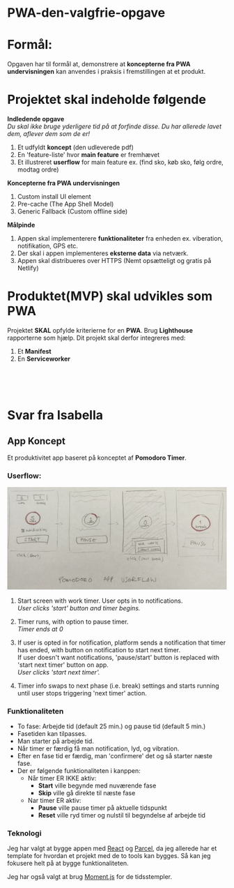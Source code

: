 # PWA-den-valgfrie-opgave

# Formål:

Opgaven har til formål at, demonstrere at **koncepterne fra PWA undervisningen** kan anvendes i praksis i fremstillingen at et produkt.

# Projektet skal indeholde følgende

**Indledende opgave**<br>
_Du skal ikke bruge yderligere tid på at forfinde disse. Du har allerede lavet dem, aflever dem som de er!_

1. Et udfyldt **koncept** (den udleverede pdf)
2. En 'feature-liste' hvor **main feature** er fremhævet
3. Et illustreret **userflow** for main feature ex. (find sko, køb sko, følg ordre, modtag ordre)

**Koncepterne fra PWA undervisningen**

1. Custom install UI element
2. Pre-cache (The App Shell Model)
3. Generic Fallback (Custom offline side)

**Målpinde**

1. Appen skal implementerere **funktionaliteter** fra enheden ex. viberation, notifikation, GPS etc.
2. Der skal i appen implementeres **eksterne data** via netværk.
3. Appen skal distribueres over HTTPS (Nemt opsætteligt og gratis på Netlify)

# Produktet(MVP) skal udvikles som PWA

Projektet **SKAL** opfylde kriterierne for en **PWA**. Brug **Lighthouse** rapporterne som hjælp.
Dit projekt skal derfor integreres med:

1. Et **Manifest**
2. En **Serviceworker**

<br><br><br>

# Svar fra Isabella

## App Koncept

Et produktivitet app baseret på konceptet af **Pomodoro Timer**.

### Userflow:

![Userflow](userflow.jpg)

1. Start screen with work timer. User opts in to notifications.<br>
   _User clicks 'start' button and timer begins._

2. Timer runs, with option to pause timer.<br>
   _Timer ends at 0_

3. If user is opted in for notification, platform sends a notification that timer has ended, with button on notification to start next timer.<br>
   If user doesn't want notifications, 'pause/start' button is replaced with 'start next timer' button on app.<br>
   _User clicks 'start next timer'._

4. Timer info swaps to next phase (i.e. break) settings and starts running until user stops triggering 'next timer' action.

### Funktionaliteten

- To fase: Arbejde tid (default 25 min.) og pause tid (default 5 min.)
- Fasetiden kan tilpasses.
- Man starter på arbejde tid.
- Når timer er færdig få man notification, lyd, og vibration.
- Efter en fase tid er færdig, man 'confirmere' det og så starter næste fase.
- Der er følgende funktionaliteten i kanppen:
  - Når timer ER IKKE aktiv:
    - **Start** ville begynde med nuværende fase
    - **Skip** ville gå direkte til næste fase
  - Nar timer ER aktiv:
    - **Pause** ville pause timer på aktuelle tidspunkt
    - **Reset** ville ryd timer og nulstil til begyndelse af arbejde tid

### Teknologi

Jeg har valgt at bygge appen med [React](http://reactjs.org/) og [Parcel](https://parceljs.org/), da jeg allerede har et template for hvordan et projekt med de to tools kan bygges. Så kan jeg fokusere helt på at bygge funktionaliteten.

Jeg har også valgt at brug [Moment.js](https://momentjs.com/) for de tidsstempler.

